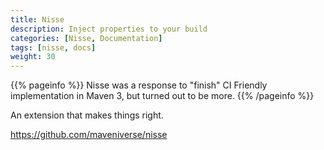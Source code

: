 ```yaml
---
title: Nisse
description: Inject properties to your build
categories: [Nisse, Documentation]
tags: [nisse, docs]
weight: 30
---
```


{{% pageinfo %}}
Nisse was a response to "finish" CI Friendly implementation in Maven 3, but turned out to be more.
{{% /pageinfo %}}

An extension that makes things right.

https://github.com/maveniverse/nisse
